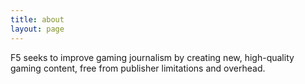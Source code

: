 ```yaml
---
title: about
layout: page
---
```


F5 seeks to improve gaming journalism by creating new, high-quality gaming content, free from publisher limitations and overhead. 
